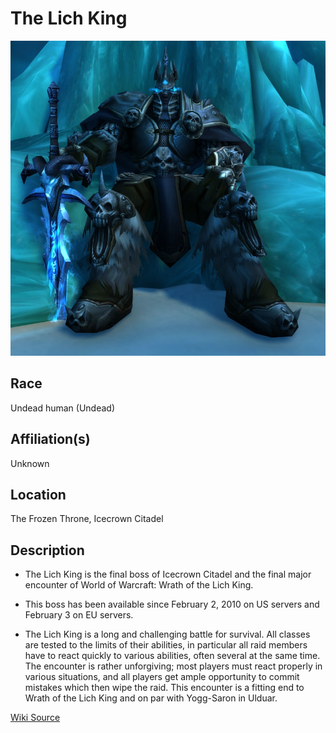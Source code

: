 # The Lich King

![The Lich King](The_Lich_King.jpg)

## Race

Undead human (Undead)

## Affiliation(s)

Unknown

## Location

The Frozen Throne, Icecrown Citadel

## Description



- The Lich King is the final boss of Icecrown Citadel and the final major encounter of World of Warcraft: Wrath of the Lich King.

- This boss has been available since February 2, 2010 on US servers and February 3 on EU servers.

- The Lich King is a long and challenging battle for survival. All classes are tested to the limits of their abilities, in particular all raid members have to react quickly to various abilities, often several at the same time. The encounter is rather unforgiving; most players must react properly in various situations, and all players get ample opportunity to commit mistakes which then wipe the raid. This encounter is a fitting end to Wrath of the Lich King and on par with Yogg-Saron in Ulduar.

[Wiki Source](https://warcraft.wiki.gg/wiki/Lich_King_(tactics))
